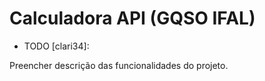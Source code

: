 # Calculadora API (GQSO IFAL)
- TODO [clari34]:

Preencher descrição das funcionalidades do projeto.